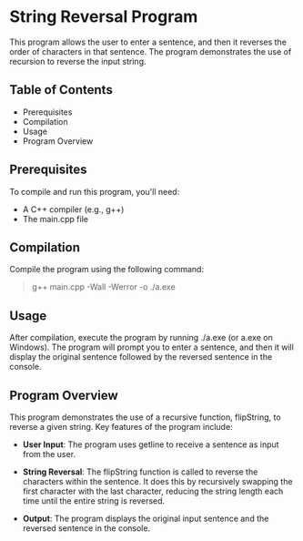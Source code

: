 # String Reversal Program
This program allows the user to enter a sentence, and then it reverses the order of characters in that sentence. The program demonstrates the use of recursion to reverse the input string.

## Table of Contents
- Prerequisites
- Compilation
- Usage
- Program Overview

## Prerequisites
To compile and run this program, you'll need:

- A C++ compiler (e.g., g++)
- The main.cpp file

## Compilation
Compile the program using the following command:

>	g++ main.cpp -Wall -Werror -o ./a.exe

## Usage
After compilation, execute the program by running ./a.exe (or a.exe on Windows). The program will prompt you to enter a sentence, and then it will display the original sentence followed by the reversed sentence in the console.

## Program Overview
This program demonstrates the use of a recursive function, flipString, to reverse a given string. Key features of the program include:

- **User Input**: The program uses getline to receive a sentence as input from the user.

- **String Reversal**: The flipString function is called to reverse the characters within the sentence. It does this by recursively swapping the first character with the last character, reducing the string length each time until the entire string is reversed.

- **Output**: The program displays the original input sentence and the reversed sentence in the console.
